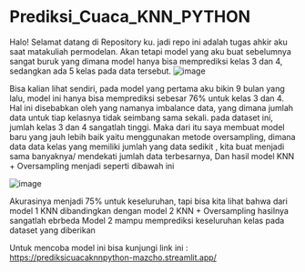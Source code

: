 # Prediksi_Cuaca_KNN_PYTHON
Halo! Selamat datang di Repository ku. jadi repo ini adalah tugas ahkir aku saat matakuliah permodelan. Akan tetapi model yang aku buat sebelumnya sangat buruk yang dimana model hanya bisa memprediksi kelas 3 dan 4, sedangkan ada 5 kelas pada data tersebut.
![image](https://github.com/Mazcho/Prediksi_Cuaca_KNN_PYTHON/assets/77985996/b51701d8-25e5-4c14-88d7-622de41a37e8)

Bisa kalian lihat sendiri, pada model yang pertama aku bikin 9 bulan yang lalu, model ini hanya bisa memprediksi sebesar 76% untuk kelas 3 dan 4. Hal ini disebabkan oleh yang namanya imbalance data, yang dimana jumlah data untuk tiap kelasnya tidak seimbang sama sekali.
pada dataset ini, jumlah kelas 3 dan 4 sangatlah tinggi.
Maka dari itu saya membuat model baru yang jauh lebih baik yaitu menggunakan metode oversampling, dimana data data kelas yang memiliki jumlah yang data sedikit , kita buat menjadi sama banyaknya/ mendekati jumlah data terbesarnya,
Dan hasil model KNN + Oversampling menjadi seperti dibawah ini

![image](https://github.com/Mazcho/Prediksi_Cuaca_KNN_PYTHON/assets/77985996/ff919c30-4886-467b-bbda-84ea31ecdf8c)

Akurasinya menjadi 75% untuk keseluruhan, tapi bisa kita lihat bahwa dari model 1 KNN dibandingkan dengan model 2 KNN + Oversampling hasilnya sangatlah ebrbeda
Model 2 mampu memprediksi keseluruhan kelas pada dataset yang diberikan

Untuk mencoba model ini bisa kunjungi link ini : https://prediksicuacaknnpython-mazcho.streamlit.app/
